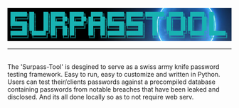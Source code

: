 ![logox.png](https://github.com/anthonymcwhite/surpass-tool/blob/main/media/logoX.png)
<hr noshadow>
<br>
The 'Surpass-Tool' is desgined to serve as a swiss army knife password testing framework. Easy to run, easy to customize and written in Python. Users can test their/clients passwords against a precompiled database containing passwords from notable breaches that have been leaked and disclosed. And its all done locally so as to not require web serv. 
